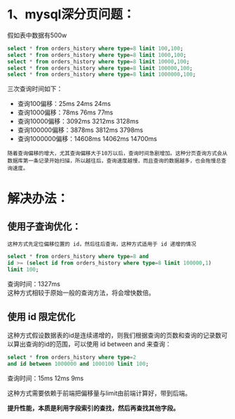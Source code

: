 # 1、mysql深分页问题：
假如表中数据有500w
```sql
select * from orders_history where type=8 limit 100,100;
select * from orders_history where type=8 limit 1000,100;
select * from orders_history where type=8 limit 10000,100;
select * from orders_history where type=8 limit 100000,100;
select * from orders_history where type=8 limit 1000000,100;
```
三次查询时间如下：
- 查询100偏移：25ms 24ms 24ms
- 查询1000偏移：78ms 76ms 77ms
- 查询10000偏移：3092ms 3212ms 3128ms
- 查询100000偏移：3878ms 3812ms 3798ms
- 查询1000000偏移：14608ms 14062ms 14700ms

```随着查询偏移的增大，尤其查询偏移大于10万以后，查询时间急剧增加。这种分页查询方式会从数据库第一条记录开始扫描，所以越往后，查询速度越慢，而且查询的数据越多，也会拖慢总查询速度。```

# 解决办法：
## 使用子查询优化：
```这种方式先定位偏移位置的 id，然后往后查询，这种方式适用于 id 递增的情况```
```sql
select * from orders_history where type=8 and
id >= (select id from orders_history where type=8 limit 100000,1)
limit 100;
```
查询时间：1327ms  
这种方式相较于原始一般的查询方法，将会增快数倍。

## 使用 id 限定优化

这种方式假设数据表的id是连续递增的，则我们根据查询的页数和查询的记录数可以算出查询的id的范围，可以使用 id between and 来查询：
```sql
select * from orders_history where type=2
and id between 1000000 and 1000100 limit 100;
```
查询时间：15ms 12ms 9ms  

这种方式需要依赖于前端把偏移量与limit由前端计算好，带到后端。

**提升性能，本质是利用字段索引的查找，然后再查找其他字段。**
